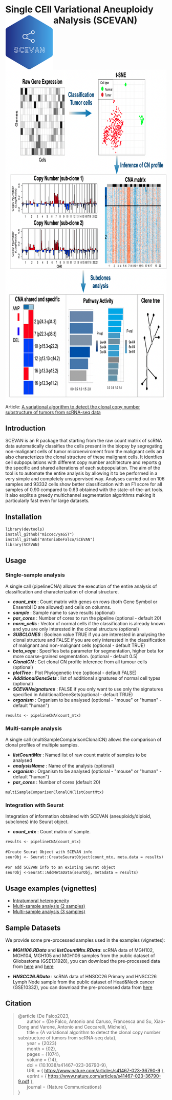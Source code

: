 #       Single   CEll   Variational   Aneuploidy aNalysis  (SCEVAN) <img src="LogoSCEVAN.png" align="left" width="150">

<img src="SCEVAN_workflow.png" align="center" width="833" height="1027">

Article: [A variational algorithm to detect the clonal copy number substructure of tumors from scRNA-seq data
](https://www.nature.com/articles/s41467-023-36790-9)


## Introduction

SCEVAN is an R package that starting from the raw count matrix of scRNA data automatically classifies the cells present in the biopsy by segregating non-malignant cells of tumor microenviroment from the malignant cells and also characterizes the clonal structure of these malignant cells. It identfies cell subpopulations with different copy number architecture and reports g the specific and shared alterations of each subpopulation. The aim of the tool is to automate the entire analysis by allowing it to be performed in a very simple and completely unsupervised way. Analyses carried out on 106 samples and 93332 cells show better classification with an F1 score for all samples of 0.90 compared to 0.63 obtained with the state-of-the-art tools. It also explits a greedy multichannel segmentation algorithms making it particularly fast even for large datasets. 

## Installation

```
library(devtools)
install_github("miccec/yaGST")
install_github("AntonioDeFalco/SCEVAN")
library(SCEVAN)
```

## Usage

### Single-sample analysis
A single call (pipelineCNA) allows the execution of the entire analysis of classification and characterization of clonal structure.

- ***count_mtx*** : Count matrix with genes on rows (both Gene Symbol or Ensembl ID are allowed) and cells on columns.
- ***sample*** : Sample name to save results (optional)
- ***par_cores*** : Number of cores to run the pipeline  (optional - default 20)
- ***norm_cells*** : Vector of normal cells if the classification is already known and you are only interested in the clonal structure (optional)
- ***SUBCLONES*** : Boolean value TRUE if you are interested in analysing the clonal structure and FALSE if you are only interested in the classification of malignant and non-malignant cells (optional - default TRUE)
- ***beta_vega*** : Specifies beta parameter for segmentation, higher beta for more coarse-grained segmentation. (optional - default 0.5)
- ***ClonalCN*** :  Get clonal CN profile inference from all tumour cells (optional)
- ***plotTree*** : Plot Phylogenetic tree (optional - default FALSE) 
- ***AdditionalGeneSets*** : list of additional signatures of normal cell types (optional)
- ***SCEVANsignatures*** : FALSE if you only want to use only the signatures specified in AdditionalGeneSets(optional - default TRUE) 
- ***organism*** : Organism to be analysed (optional - "mouse" or "human" - default "human")

```
results <- pipelineCNA(count_mtx)
```

### Multi-sample analysis
A single call (multiSampleComparisonClonalCN) allows the comparison of clonal profiles of multiple samples.

- ***listCountMtx*** : Named list of raw count matrix of samples to be analysed
- ***analysisName*** : Name of the analysis (optional)
- ***organism*** : Organism to be analysed (optional - "mouse" or "human" - default "human")
- ***par_cores*** : Number of cores (default 20)

```
multiSampleComparisonClonalCN(listCountMtx)
```

### Integration with Seurat
Integration of information obtained with SCEVAN (aneuploidy/diploid, subclones) into Seurat object.

- ***count_mtx*** : Count matrix of sample.

```
results <- pipelineCNA(count_mtx)

#Create Seurat Object with SCEVAN info
seurObj <- Seurat::CreateSeuratObject(count_mtx, meta.data = results)

#or add SCEVAN info to an existing Seurat object
seurObj <-Seurat::AddMetaData(seurObj, metadata = results)
```

## Usage examples (vignettes)

- [Intratumoral heterogeneity](http://htmlpreview.github.io/?https://github.com/AntonioDeFalco/SCEVAN/blob/main/vignettes/IntratumoralHeterogeneityInGlioblastoma.html)
- [Multi-sample analysis (2 samples)](http://htmlpreview.github.io/?https://github.com/AntonioDeFalco/SCEVAN/blob/main/vignettes/multiSamplesHeadNeck.html)
- [Multi-sample analysis (3 samples)](http://htmlpreview.github.io/?https://github.com/AntonioDeFalco/SCEVAN/blob/main/vignettes/multiSamples.html)

## Sample Datasets

We provide some pre-processed samples used in the examples (vignettes):

- ***MGH106.RData*** and ***listCountMtx.RData***: scRNA data of MGH102, MGH104, MGH105 and MGH106 samples from the public dataset of Gliobastoma (GSE131928), you can download the pre-processed data from [here](https://www.dropbox.com/s/b9udpvhnc2ez9pc/MGH106_data.RData?dl=0) and [here](https://www.dropbox.com/s/esqvnltucdqajg1/listCountMtx.RData?dl=0)  

- ***HNSCC26.RData*** : scRNA data of HNSCC26 Primary and HNSCC26 Lymph Node sample from the public dataset of Head&Neck cancer (GSE10332), you can download the pre-processed data from [here](https://www.dropbox.com/s/6zns12amobs39g8/HNSCC26_data.RData?dl=0)

## Citation

> 
>@article {De Falco2023,\
>&nbsp;&nbsp;&nbsp;&nbsp;&nbsp;&nbsp;	author = {De Falco, Antonio and Caruso, Francesca and Su, Xiao-Dong and Varone, Antonio and Ceccarelli, Michele},\
>&nbsp;&nbsp;&nbsp;&nbsp;&nbsp;&nbsp;	title = {A variational algorithm to detect the clonal copy number substructure of tumors from scRNA-seq data},\
>&nbsp;&nbsp;&nbsp;&nbsp;&nbsp;&nbsp;	year = {2023} \
>&nbsp;&nbsp;&nbsp;&nbsp;&nbsp;&nbsp;	month = {02}, \
>&nbsp;&nbsp;&nbsp;&nbsp;&nbsp;&nbsp;	pages = {1074},\
>&nbsp;&nbsp;&nbsp;&nbsp;&nbsp;&nbsp; volume = {14}, \
>&nbsp;&nbsp;&nbsp;&nbsp;&nbsp;&nbsp;	doi = {10.1038/s41467-023-36790-9},\
&nbsp;&nbsp;&nbsp;&nbsp;&nbsp;&nbsp;	URL = { https://www.nature.com/articles/s41467-023-36790-9 },  
&nbsp;&nbsp;&nbsp;&nbsp;&nbsp;&nbsp;	eprint = { https://www.nature.com/articles/s41467-023-36790-9.pdf }, \
>&nbsp;&nbsp;&nbsp;&nbsp;&nbsp;&nbsp;	journal = {Nature Communications}\
>}
